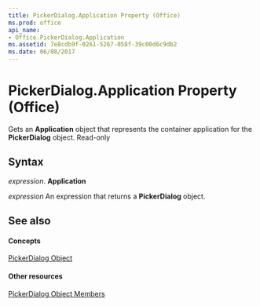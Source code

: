 ```yaml
---
title: PickerDialog.Application Property (Office)
ms.prod: office
api_name:
- Office.PickerDialog.Application
ms.assetid: 7e8cdb9f-0261-5267-058f-39c00d6c9db2
ms.date: 06/08/2017
---
```



# PickerDialog.Application Property (Office)

Gets an  **Application** object that represents the container application for the **PickerDialog** object. Read-only


## Syntax

 _expression_. **Application**

 _expression_ An expression that returns a **PickerDialog** object.


## See also


#### Concepts


[PickerDialog Object](pickerdialog-object-office.md)
#### Other resources


[PickerDialog Object Members](pickerdialog-members-office.md)

